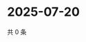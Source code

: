 # 2025-07-20

共 0 条

<!-- BEGIN ZHIHUQUESTIONS -->
<!-- 最后更新时间 Sun Jul 20 2025 23:11:16 GMT+0800 (China Standard Time) -->

<!-- END ZHIHUQUESTIONS -->

